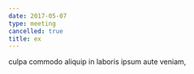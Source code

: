 ```yaml
---
date: 2017-05-07
type: meeting
cancelled: true
title: ex
---
```

culpa commodo aliquip in laboris ipsum aute veniam,